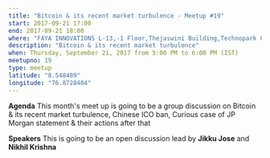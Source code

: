 ```yaml
---
title: "Bitcoin & its recent market turbulence - Meetup #19"
start: 2017-09-21 17:00
end: 2017-09-21 18:00
where: "FAYA INNOVATIONS L-13,-1 Floor,Thejaswini Building,Technopark Campus,  Trivandrum, Kerala"
description: "Bitcoin & its recent market turbulence"
when: Thursday, September 21, 2017 from 5:00 PM to 6:00 PM (IST)
meetupno: 19
type: meetup
latitude: "8.548489"
longitude: "76.8728404"
---
```


**Agenda**
This month's meet up is going to be a group discussion on Bitcoin & its recent market turbulence, Chinese ICO ban, Curious case of JP Morgan statement & their actions after that

**Speakers**
This is going to be an open discussion lead by **Jikku Jose** and **Nikhil Krishna**
